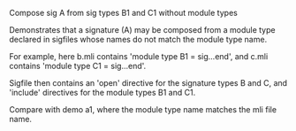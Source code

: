 Compose sig A from sig types B1 and C1 without module types

Demonstrates that a signature (A) may be composed from a module type
declared in sigfiles whose names do not match the module type name.

For example, here b.mli contains 'module type B1 = sig...end', and
c.mli contains 'module type C1 = sig...end'.

Sigfile then contains an 'open' directive for the signature types B
and C, and 'include' directives for the module types B1 and C1.

Compare with demo a1, where the module type name matches the mli file name.

